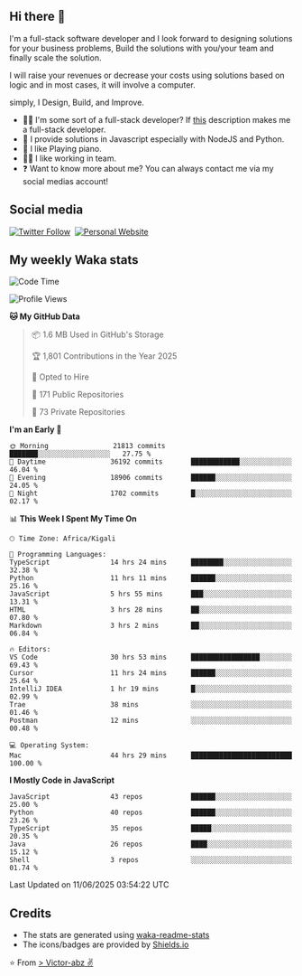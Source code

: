 ## Hi there 👋
I'm a full-stack software developer and I look forward to designing solutions for your business problems, Build the solutions with you/your team and finally scale the solution.

I will raise your revenues or decrease your costs using solutions based on logic and in most cases, it will involve a computer.

simply, I Design, Build, and Improve.

- 👨‍💻 I'm some sort of a full-stack developer? If [this](https://www.w3schools.com/whatis/whatis_fullstack.asp) description makes me a full-stack developer.
- 🌱 I provide solutions in Javascript especially with NodeJS and Python. 
- 🎹 I like Playing piano.
- 👯‍♀️ I like working in team.
- ❓ Want to know more about me? You can always contact me via my social medias account!

## Social media
[![Twitter Follow](https://img.shields.io/twitter/follow/vicky_abz?color=%231DA1F2&label=Twitter&style=for-the-badge&logo=twitter&logoColor=ffffff)](https://twitter.com/vicky_abz)
‎‎ [![Personal Website](https://img.shields.io/static/v1?label=visit&message=victor-abz.com&color=%235F021F&style=for-the-badge)](https://victor-abz.com/)

## My weekly Waka stats
<!--START_SECTION:waka-->
![Code Time](http://img.shields.io/badge/Code%20Time-1%2C726%20hrs%205%20mins-blue)

![Profile Views](http://img.shields.io/badge/Profile%20Views-0-blue)

**🐱 My GitHub Data** 

> 📦 1.6 MB Used in GitHub's Storage 
 > 
> 🏆 1,801 Contributions in the Year 2025
 > 
> 💼 Opted to Hire
 > 
> 📜 171 Public Repositories 
 > 
> 🔑 73 Private Repositories 
 > 
**I'm an Early 🐤** 

```text
🌞 Morning                21813 commits       ███████░░░░░░░░░░░░░░░░░░   27.75 % 
🌆 Daytime                36192 commits       ████████████░░░░░░░░░░░░░   46.04 % 
🌃 Evening                18906 commits       ██████░░░░░░░░░░░░░░░░░░░   24.05 % 
🌙 Night                  1702 commits        █░░░░░░░░░░░░░░░░░░░░░░░░   02.17 % 
```


📊 **This Week I Spent My Time On** 

```text
🕑︎ Time Zone: Africa/Kigali

💬 Programming Languages: 
TypeScript               14 hrs 24 mins      ████████░░░░░░░░░░░░░░░░░   32.38 % 
Python                   11 hrs 11 mins      ██████░░░░░░░░░░░░░░░░░░░   25.16 % 
JavaScript               5 hrs 55 mins       ███░░░░░░░░░░░░░░░░░░░░░░   13.31 % 
HTML                     3 hrs 28 mins       ██░░░░░░░░░░░░░░░░░░░░░░░   07.80 % 
Markdown                 3 hrs 2 mins        ██░░░░░░░░░░░░░░░░░░░░░░░   06.84 % 

🔥 Editors: 
VS Code                  30 hrs 53 mins      █████████████████░░░░░░░░   69.43 % 
Cursor                   11 hrs 24 mins      ██████░░░░░░░░░░░░░░░░░░░   25.64 % 
IntelliJ IDEA            1 hr 19 mins        █░░░░░░░░░░░░░░░░░░░░░░░░   02.99 % 
Trae                     38 mins             ░░░░░░░░░░░░░░░░░░░░░░░░░   01.46 % 
Postman                  12 mins             ░░░░░░░░░░░░░░░░░░░░░░░░░   00.48 % 

💻 Operating System: 
Mac                      44 hrs 29 mins      █████████████████████████   100.00 % 
```

**I Mostly Code in JavaScript** 

```text
JavaScript               43 repos            ██████░░░░░░░░░░░░░░░░░░░   25.00 % 
Python                   40 repos            ██████░░░░░░░░░░░░░░░░░░░   23.26 % 
TypeScript               35 repos            █████░░░░░░░░░░░░░░░░░░░░   20.35 % 
Java                     26 repos            ████░░░░░░░░░░░░░░░░░░░░░   15.12 % 
Shell                    3 repos             ░░░░░░░░░░░░░░░░░░░░░░░░░   01.74 % 
```




 Last Updated on 11/06/2025 03:54:22 UTC
<!--END_SECTION:waka-->

## Credits
- The stats are generated using [waka-readme-stats](https://github.com/anmol098/waka-readme-stats)
- The icons/badges are provided by [Shields.io](https://shields.io/)

⭐️ From [> Victor-abz ✌](https://victor-abz.com/)
